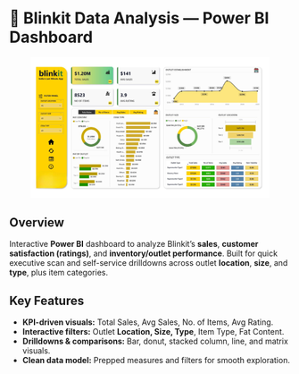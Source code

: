 # 🛒 Blinkit Data Analysis — Power BI Dashboard

<p align="center">
  <img src="Blinkit_new.jpg" alt="Blinkit Sales & Operations Dashboard" width="85%">
</p>

## Overview
Interactive **Power BI** dashboard to analyze Blinkit’s **sales**, **customer satisfaction (ratings)**, and **inventory/outlet performance**. Built for quick executive scan and self-service drilldowns across outlet **location**, **size**, and **type**, plus item categories.

## Key Features
- **KPI-driven visuals:** Total Sales, Avg Sales, No. of Items, Avg Rating.
- **Interactive filters:** Outlet **Location, Size, Type**, Item Type, Fat Content.
- **Drilldowns & comparisons:** Bar, donut, stacked column, line, and matrix visuals.
- **Clean data model:** Prepped measures and filters for smooth exploration.

